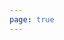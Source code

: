 ```yaml
---
page: true
---
```


<script setup>
import customers from './components/customers.vue'
</script>

<customers />
